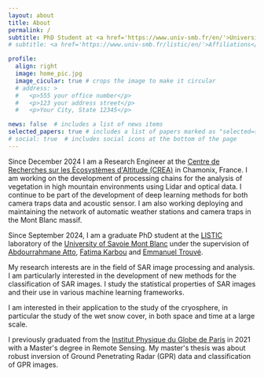 ```yaml
---
layout: about
title: About
permalink: /
subtitle: PhD Student at <a href='https://www.univ-smb.fr/en/'>University of Savoie Mont Blanc</a>
# subtitle: <a href='https://www.univ-smb.fr/listic/en/'>Affiliations</a>. Address. Contacts. Moto. Etc.

profile:
  align: right
  image: home_pic.jpg
  image_cicular: true # crops the image to make it circular
  # address: >
  #   <p>555 your office number</p>
  #   <p>123 your address street</p>
  #   <p>Your City, State 12345</p>

news: false  # includes a list of news items
selected_papers: true # includes a list of papers marked as "selected={true}"
# social: true  # includes social icons at the bottom of the page
---
```

<!-- This a random bio 
Write your biography here. Tell the world about yourself. Link to your favorite [subreddit](http://reddit.com). You can put a picture in, too. The code is already in, just name your picture `prof_pic.jpg` and put it in the `img/` folder.

Put your address / P.O. box / other info right below your picture. You can also disable any these elements by editing `profile` property of the YAML header of your `_pages/about.md`. Edit `_bibliography/papers.bib` and Jekyll will render your [publications page](/al-folio/publications/) automatically.

Link to your social media connections, too. This theme is set up to use [Font Awesome icons](http://fortawesome.github.io/Font-Awesome/) and [Academicons](https://jpswalsh.github.io/academicons/), like the ones below. Add your Facebook, Twitter, LinkedIn, Google Scholar, or just disable all of them. -->
Since December 2024 I am a Research Engineer at the [Centre de Recherches sur les Écosystèmes d'Altitude (CREA)](https://creamontblanc.org/fr/) in Chamonix, France. I am working on the development of processing chains for the analysis of vegetation in high mountain environments using Lidar and optical data. I continue to be part of the development of deep learning methods for both camera traps data and acoustic sensor. I am also working deploying and maintaining the network of automatic weather stations and camera traps in the Mont Blanc massif.

Since September 2024, I am a graduate PhD student at the [LISTIC](https://www.univ-smb.fr/listic/en/) laboratory of the [University of Savoie Mont Blanc](https://www.univ-smb.fr/en/) under the supervision of [Abdourrahmane Atto](https://www.univ-smb.fr/listic/en/presentation_listic/membres/enseignants-chercheurs/abdourrahmane-atto/), [Fatima Karbou](https://www.umr-cnrm.fr/spip.php?article380) and [Emmanuel Trouvé](https://www.univ-smb.fr/listic/en/presentation_listic/membres/enseignants-chercheurs/emmanuel-trouve/).

My research interests are in the field of SAR image processing and analysis. I am particularly interested in the development of new methods for the classification of SAR images. I study the statistical properties of SAR images and their use in various machine learning frameworks. 

I am interested in their application to the study of the cryosphere, in particular the study of the wet snow cover, in both space and time at a large scale.

I previously graduated from the [Institut Physique du Globe de Paris](https://www.ipgp.fr/en/) in 2021 with a Master's degree in Remote Sensing. My master's thesis  was about robust inversion of Ground Penetrating Radar (GPR) data and classification of GPR images.

